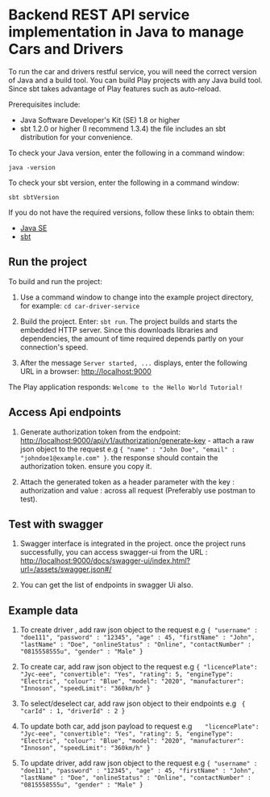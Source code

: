 # Backend REST API service implementation in Java to manage Cars and Drivers

To run the car and drivers restful service, you will need the correct version of Java and a build tool. You can build Play projects with any Java build tool. Since sbt takes advantage of Play features such as auto-reload. 

Prerequisites include:

* Java Software Developer's Kit (SE) 1.8 or higher
* sbt 1.2.0 or higher (I recommend 1.3.4) the file includes an sbt distribution for your convenience.

To check your Java version, enter the following in a command window:

`java -version`

To check your sbt version, enter the following in a command window:

`sbt sbtVersion`

If you do not have the required versions, follow these links to obtain them:

* [Java SE](http://www.oracle.com/technetwork/java/javase/downloads/index.html)
* [sbt](http://www.scala-sbt.org/download.html)

## Run the project

To build and run the project:

1. Use a command window to change into the example project directory, for example: `cd car-driver-service`

2. Build the project. Enter: `sbt run`. The project builds and starts the embedded HTTP server. Since this downloads libraries and dependencies, the amount of time required depends partly on your connection's speed.

3. After the message `Server started, ...` displays, enter the following URL in a browser: <http://localhost:9000>

The Play application responds: `Welcome to the Hello World Tutorial!`

## Access Api endpoints
1. Generate authorization token from the endpoint: <http://localhost:9000/api/v1/authorization/generate-key> - attach a raw json object to the request  e.g `{
   "name" : "John Doe",
   "email" : "johndoe1@example.com"
   }`. the response should contain  the authorization token. ensure you copy it.

2. Attach the generated token as a header parameter with the key :  authorization and value : <your-token> across all request (Preferably use postman to test). 

## Test with swagger
1. Swagger interface is integrated in the project. once the project runs successfully, you can access swagger-ui from the URL : <http://localhost:9000/docs/swagger-ui/index.html?url=/assets/swagger.json#/> 

2. You can get the list of endpoints in swagger Ui also.

## Example data
1. To create driver , add  raw json object to the request e.g `{
   "username" : "doe111",
   "password" : "12345",
   "age" : 45,
   "firstName" : "John",
   "lastName" : "Doe",
   "onlineStatus" : "Online",
   "contactNumber" : "0815558555u",
   "gender" : "Male"
   }`

2. To create car, add  raw json object to the request e.g `{
   "licencePlate": "Jyc-eee",
   "convertible": "Yes",
   "rating": 5,
   "engineType": "Electric",
   "colour": "Blue",
   "model": "2020",
   "manufacturer": "Innoson",
   "speedLimit": "360km/h"
   }`
   
3. To select/deselect car, add  raw json object to their endpoints e.g ` {
   "carId" : 1,
   "driverId" : 2
   }`
   
4. To update both car, add json payload to request e.g `   "licencePlate": "Jyc-eee",
   "convertible": "Yes",
   "rating": 5,
   "engineType": "Electric",
   "colour": "Blue",
   "model": "2020",
   "manufacturer": "Innoson",
   "speedLimit": "360km/h"
   }`
   
5. To update driver, add  raw json object to the request e.g `{
   "username" : "doe111",
   "password" : "12345",
   "age" : 45,
   "firstName" : "John",
   "lastName" : "Doe",
   "onlineStatus" : "Online",
   "contactNumber" : "0815558555u",
   "gender" : "Male"
   }`
